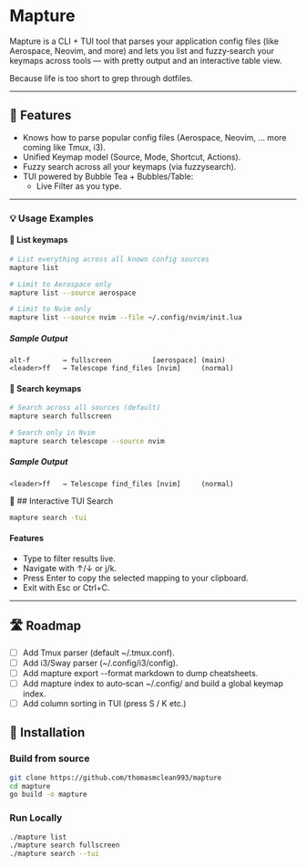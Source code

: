 # Mapture
Mapture is a CLI + TUI tool that parses your application config files (like Aerospace, Neovim, and more) and lets you list and fuzzy‑search your keymaps across tools — with pretty output and an interactive table view.

Because life is too short to grep through dotfiles.


---
## 🚀  Features

- Knows how to parse popular config files (Aerospace, Neovim, … more coming like Tmux, i3).
- Unified Keymap model (Source, Mode, Shortcut, Actions).
- Fuzzy search across all your keymaps (via fuzzysearch).
- TUI powered by Bubble Tea + Bubbles/Table:
    - Live Filter as you type.

---
### 💡  Usage Examples

#### 📃  List keymaps

```bash
# List everything across all known config sources
mapture list

# Limit to Aerospace only
mapture list --source aerospace

# Limit to Nvim only
mapture list --source nvim --file ~/.config/nvim/init.lua

```
##### Sample Output
```
alt-f        → fullscreen          [aerospace] (main)
<leader>ff   → Telescope find_files [nvim]     (normal)
```

#### 🔎  Search keymaps
```bash 
# Search across all sources (default)
mapture search fullscreen

# Search only in Nvim
mapture search telescope --source nvim

```

##### Sample Output 

```
<leader>ff   → Telescope find_files [nvim]     (normal)
```

🎨 ## Interactive TUI Search
```bash
mapture search -tui 
```
#### Features

- Type to filter results live.
- Navigate with ↑/↓ or j/k.
- Press Enter to copy the selected mapping to your clipboard.
- Exit with Esc or Ctrl+C.

---

## 🛣️  Roadmap
 - [ ] Add Tmux parser (default ~/.tmux.conf).
 - [ ] Add i3/Sway parser (~/.config/i3/config).
 - [ ]  Add mapture export --format markdown to dump cheatsheets.
 - [ ] Add mapture index to auto‑scan ~/.config/ and build a global keymap index.
 - [ ] Add column sorting in TUI (press S / K etc.)

## 🔧 Installation

### Build from source
```bash 
git clone https://github.com/thomasmclean993/mapture
cd mapture
go build -o mapture 
```

### Run Locally 
```bash 
./mapture list
./mapture search fullscreen
./mapture search --tui 
```
